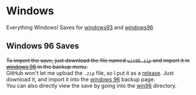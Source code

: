 # Windows
Everything Windows! Saves for [windows93](win93) and [windows96](win96)

## Windows 96 Saves
<s>To import the save, just download the file named `win96.zip` and import it in [windows 96][win96] in the backup menu.</s>
<br>
GitHub won't let me upload the `.zip` file, so I put it as a [release]. Just download it, and import it into the [windows 96][win96] backup page.
<br>
You can also directly view the save by going into the [win96](win96) directory.

[win93]: https://www.windows93.net/
[win96]: https://windows96.net/
[release]: https://github.com/DaCuteRaccoon/win/releases/tag/win96
